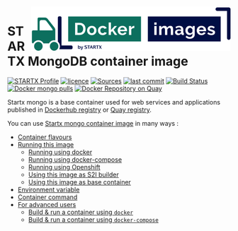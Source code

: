 <img align="right" src="https://raw.githubusercontent.com/startxfr/docker-images/master/travis/logo-small.svg?sanitize=true">

# STARTX MongoDB container image

[![STARTX Profile](https://img.shields.io/badge/provider-startx-green.svg)](https://github.com/startxfr) [![licence](https://img.shields.io/github/license/startxfr/docker-images.svg)](https://gitlab.com/startx1/containers) [![Sources](https://img.shields.io/badge/startx-docker--images-blue.svg)](https://gitlab.com/startx1/containers/tree/master/Services/mongo/)
[![last commit](https://img.shields.io/github/last-commit/startxfr/docker-images.svg)](https://gitlab.com/startx1/containers) [![Build Status](https://travis-ci.org/startxfr/docker-images.svg?branch=master)](https://travis-ci.org/startxfr/docker-images) [![Docker mongo pulls](https://img.shields.io/docker/pulls/startx/sv-mongo)](https://hub.docker.com/r/startx/sv-mongo) [![Docker Repository on Quay](https://quay.io/repository/startx/mongo/status "Docker Repository on Quay")](https://quay.io/repository/startx/mongo)

Startx mongo is a base container used for web services and applications published in
[Dockerhub registry](https://hub.docker.com/u/startx) or [Quay registry](https://quay.io/startx).

You can use [Startx mongo container image](https://docker-images.readthedocs.io/en/latest/Services/mongo/) in many ways :

- [Container flavours](https://docker-images.readthedocs.io/en/latest/Services/mongo/#container-flavours)
- [Running this image](https://docker-images.readthedocs.io/en/latest/Services/mongo/#running-this-image)
  - [Running using docker](https://docker-images.readthedocs.io/en/latest/Services/mongo/#running-using-docker)
  - [Running using docker-compose](https://docker-images.readthedocs.io/en/latest/Services/mongo/#running-using-docker-compose)
  - [Running using Openshift](https://docker-images.readthedocs.io/en/latest/Services/mongo/#running-using-openshift)
  - [Using this image as S2I builder](https://docker-images.readthedocs.io/en/latest/Services/mongo/#using-this-image-as-s2i-builder)
  - [Using this image as base container](https://docker-images.readthedocs.io/en/latest/Services/mongo/#using-this-image-as-base-container)
- [Environment variable](https://docker-images.readthedocs.io/en/latest/Services/mongo/#environment-variable)
- [Container command](https://docker-images.readthedocs.io/en/latest/Services/mongo/#container-command)
- [For advanced users](https://docker-images.readthedocs.io/en/latest/Services/mongo/#for-advanced-users)
  - [Build & run a container using `docker`](https://docker-images.readthedocs.io/en/latest/Services/mongo/#build--run-a-container-using-docker)
  - [Build & run a container using `docker-compose`](https://docker-images.readthedocs.io/en/latest/Services/mongo/#build--run-a-container-using-docker-compose)
